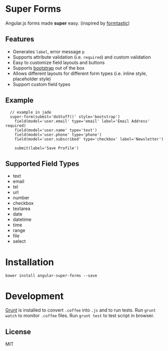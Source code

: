 # Super Forms

Angular.js forms made **super** easy. (inspired by [formtastic](https://github.com/justinfrench/formtastic))

## Features

- Generates `label`, error message `p`
- Supports attribute validation (i.e. `required`) and custom validation
- Easy to customize field layouts and buttons
- Supports [bootstrap](http://getbootstrap.com) out of the box
- Allows different layouts for different form types (i.e. inline style, placeholder style)
- Support custom field types

## Example

```jade
  // example in jade
  super-form(submit='doStuff()' style='bootstrap')
    field(model='user.email' type='email' label='Email Address' required)
    field(model='user.name' type='text')
    field(model='user.phone' type='phone')
    field(model='user.subscribed' type='checkbox' label='Newsletter')

    submit(label='Save Profile')
```

## Supported Field Types

- text
- email
- tel
- url
- number
- checkbox
- textarea
- date
- datetime
- time
- range
- file
- select

# Installation

```
bower install angular-super-forms --save
```

# Development

[Grunt](http://gruntjs.com) is installed to convert `.coffee` into `.js` and to run tests. Run `grunt watch` to monitor `.coffee` files. Run `grunt test` to test script in browser.

## License

MIT
